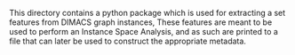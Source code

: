This directory contains a python package which is used for extracting a set features from DIMACS graph instances,
These features are meant to be used to perform an Instance Space Analysis, and as such are printed to a file that can later be used to construct the appropriate metadata. 